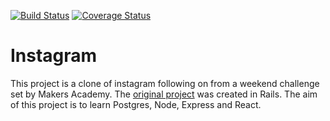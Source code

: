[![Build Status](https://travis-ci.org/FayeCarter/instagram.svg?branch=master)](https://travis-ci.org/FayeCarter/instagram)
[![Coverage Status](https://coveralls.io/repos/github/FayeCarter/instagram/badge.svg?branch=master)](https://coveralls.io/github/FayeCarter/instagram?branch=master)

# Instagram

This project is a clone of instagram following on from a weekend challenge set by Makers Academy. The [original project](https://github.com/FayeCarter/instagram-challenge) was created in Rails.
The aim of this project is to learn Postgres, Node, Express and React. 

